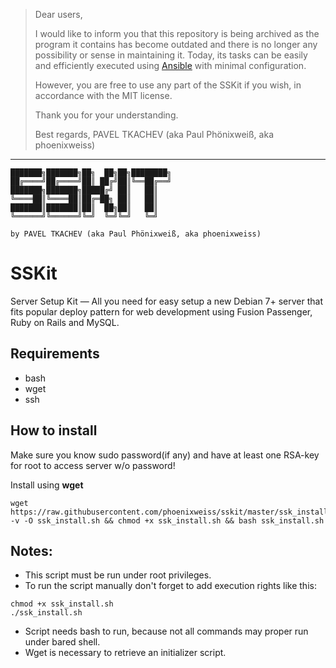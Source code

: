 > Dear users,
> 
> I would like to inform you that this repository is being archived as the program it contains has become outdated and there is no longer any possibility or sense in maintaining it. Today, its tasks can be easily and efficiently executed using [Ansible](https://github.com/ansible/ansible) with minimal configuration.
> 
> However, you are free to use any part of the SSKit if you wish, in accordance with the MIT license.
> 
> Thank you for your understanding.
> 
> Best regards,
> PAVEL TKACHEV (aka Paul Phönixweiß, aka phoenixweiss)

---

```
███████╗███████╗██╗  ██╗██╗████████╗
██╔════╝██╔════╝██║ ██╔╝██║╚══██╔══╝
███████╗███████╗█████╔╝ ██║   ██║
╚════██║╚════██║██╔═██╗ ██║   ██║
███████║███████║██║  ██╗██║   ██║
╚══════╝╚══════╝╚═╝  ╚═╝╚═╝   ╚═╝

by PAVEL TKACHEV (aka Paul Phönixweiß, aka phoenixweiss)
```

# SSKit
Server Setup Kit — All you need for easy setup a new Debian 7+ server that fits popular deploy pattern for web development using Fusion Passenger, Ruby on Rails and MySQL.

## Requirements

- bash
- wget
- ssh

## How to install

Make sure you know sudo password(if any) and have at least one RSA-key for root to access server w/o password!

Install using __wget__

```
wget https://raw.githubusercontent.com/phoenixweiss/sskit/master/ssk_install.sh -v -O ssk_install.sh && chmod +x ssk_install.sh && bash ssk_install.sh
```

## Notes:

- This script must be run under root privileges.
- To run the script manually don't forget to add execution rights like this:

```
chmod +x ssk_install.sh
./ssk_install.sh
```
- Script needs bash to run, because not all commands may proper run under bared shell.
- Wget is necessary to retrieve an initializer script.
